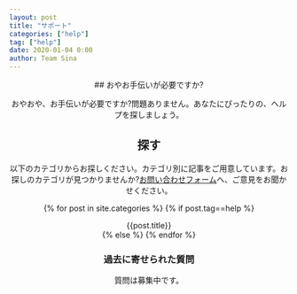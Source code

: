 ```yaml
---
layout: post
title: "サポート"
categories: ["help"]
tag: ["help"]
date: 2020-01-04 0:00
author: Team Sina
---
```

<center>
## おやお手伝いが必要ですか?

おやおや、お手伝いが必要ですか?問題ありません。あなたにぴったりの、ヘルプを探しましょう。

<h2 class="main-title">探す</h2>
以下のカテゴリからお探しください。カテゴリ別に記事をご用意しています。お探しのカテゴリが見つかりませんか?<a class="a-orange" href="{{site.url}}/contant">お問い合わせフォーム</a>へ、ご意見をお聞かせください。

{% for post in site.categories %}
{% if post.tag==help %}<div class="btn-tag" href="{{site.url}}/help{{post.title}}">{{post.title}}</div>
{% else %}
{% endfor %}

### 過去に寄せられた質問
質問は募集中です。
</center>
